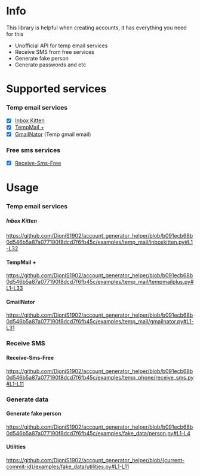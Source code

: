 # Info
This library is helpful when creating accounts, it has everything you need for this
 - Unofficial API for temp email services
 - Receive SMS from free services
 - Generate fake person
 - Generate passwords and etc

# Supported services
### Temp email services
- [x] [Inbox Kitten](https://inboxkitten.com/)
- [x] [TempMail +](https://tempmail.plus/)
- [x] [GmailNator](https://www.gmailnator.com/) (Temp gmail email)
### Free sms services
- [x] [Receive-Sms-Free](https://receive-sms-free.cc/)

# Usage
### Temp email services
##### Inbox Kitten
https://github.com/DioniS1902/account_generator_helper/blob/b091ecb68b0d546b5a87a077190f8dcd7f6fb45c/examples/temp_mail/inboxkitten.py#L1-L32
#### TempMail +
https://github.com/DioniS1902/account_generator_helper/blob/b091ecb68b0d546b5a87a077190f8dcd7f6fb45c/examples/temp_mail/tempmailplus.py#L1-L33
#### GmailNator
https://github.com/DioniS1902/account_generator_helper/blob/b091ecb68b0d546b5a87a077190f8dcd7f6fb45c/examples/temp_mail/gmailnator.py#L1-L31
### Receive SMS
#### Receive-Sms-Free
https://github.com/DioniS1902/account_generator_helper/blob/b091ecb68b0d546b5a87a077190f8dcd7f6fb45c/examples/temp_phone/receive_sms.py#L1-L11
### Generate data
#### Generate fake person
https://github.com/DioniS1902/account_generator_helper/blob/b091ecb68b0d546b5a87a077190f8dcd7f6fb45c/examples/fake_data/person.py#L1-L4
#### Utilities
https://github.com/DioniS1902/account_generator_helper/blob/{current-commit-id}/examples/fake_data/utilities.py#L1-L11
